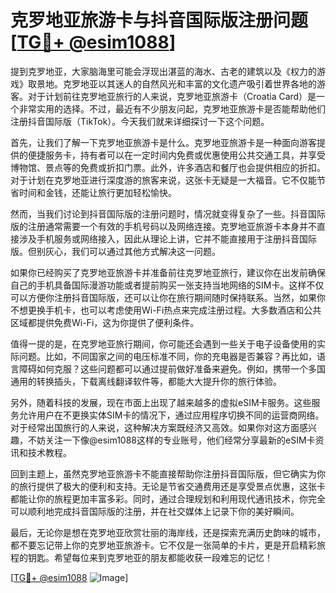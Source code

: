# 克罗地亚旅游卡与抖音国际版注册问题[[TG💪+ @esim1088](https://t.me/s/esim1088)]

提到克罗地亚，大家脑海里可能会浮现出湛蓝的海水、古老的建筑以及《权力的游戏》取景地。克罗地亚以其迷人的自然风光和丰富的文化遗产吸引着世界各地的游客。对于计划前往克罗地亚旅行的人来说，克罗地亚旅游卡（Croatia Card）是一个非常实用的选择。不过，最近有不少朋友问起，克罗地亚旅游卡是否能帮助他们注册抖音国际版（TikTok）。今天我们就来详细探讨一下这个问题。

首先，让我们了解一下克罗地亚旅游卡是什么。克罗地亚旅游卡是一种面向游客提供的便捷服务卡，持有者可以在一定时间内免费或优惠使用公共交通工具，并享受博物馆、景点等的免费或折扣门票。此外，许多酒店和餐厅也会提供相应的折扣。对于计划在克罗地亚进行深度游的旅客来说，这张卡无疑是一大福音。它不仅能节省时间和金钱，还能让旅行更加轻松愉快。

然而，当我们讨论到抖音国际版的注册问题时，情况就变得复杂了一些。抖音国际版的注册通常需要一个有效的手机号码以及网络连接。克罗地亚旅游卡本身并不直接涉及手机服务或网络接入，因此从理论上讲，它并不能直接用于注册抖音国际版。但别灰心，我们可以通过其他方式解决这一问题。

如果你已经购买了克罗地亚旅游卡并准备前往克罗地亚旅行，建议你在出发前确保自己的手机具备国际漫游功能或者提前购买一张支持当地网络的SIM卡。这样不仅可以方便你注册抖音国际版，还可以让你在旅行期间随时保持联系。当然，如果你不想更换手机卡，也可以考虑使用Wi-Fi热点来完成注册过程。大多数酒店和公共区域都提供免费Wi-Fi，这为你提供了便利条件。

值得一提的是，在克罗地亚旅行期间，你可能还会遇到一些关于电子设备使用的实际问题。比如，不同国家之间的电压标准不同，你的充电器是否兼容？再比如，语言障碍如何克服？这些问题都可以通过提前做好准备来避免。例如，携带一个多国通用的转换插头，下载离线翻译软件等，都能大大提升你的旅行体验。

另外，随着科技的发展，现在市面上出现了越来越多的虚拟eSIM卡服务。这些服务允许用户在不更换实体SIM卡的情况下，通过应用程序切换不同的运营商网络。对于经常出国旅行的人来说，这种解决方案既经济又高效。如果你对这方面感兴趣，不妨关注一下像@esim1088这样的专业账号，他们经常分享最新的eSIM卡资讯和技术教程。

回到主题上，虽然克罗地亚旅游卡不能直接帮助你注册抖音国际版，但它确实为你的旅行提供了极大的便利和支持。无论是节省交通费用还是享受景点优惠，这张卡都能让你的旅程更加丰富多彩。同时，通过合理规划和利用现代通讯技术，你完全可以顺利地完成抖音国际版的注册，并在社交媒体上记录下你的美好瞬间。

最后，无论你是想在克罗地亚欣赏壮丽的海岸线，还是探索充满历史韵味的城市，都不要忘记带上你的克罗地亚旅游卡。它不仅是一张简单的卡片，更是开启精彩旅程的钥匙。希望每位来到克罗地亚的朋友都能收获一段难忘的记忆！

[[TG💪+ @esim1088](https://t.me/s/esim1088) ![Image](https://i.postimg.cc/4NQfJmqS/Snipaste-2025-05-13-00-14-12.png)]